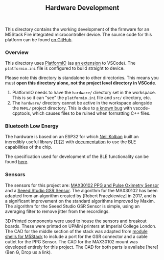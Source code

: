 <h2 align="center"><br>Hardware Development</h2>
<br>

This directory contains the working development of the firmware for an M5Stack Fire integrated microcontroller device. The source code for this platform can be found [on GitHub](https://github.com/m5stack/M5Stack).

### Overview

This directory uses [PlatformIO](https://platformio.org) (as [an extension](https://docs.platformio.org/en/latest/ide/vscode.html#quick-start) to VSCode). The `platformio.ini` file is configured to build straight to device.

Please note this directory is standalone to other directories. This means you must **open this directory alone, not the project level directory in VSCode**.

1. PlatformIO needs to have the `hardware/` directory set in the workspace. This is so it can "see" the `platformio.ini` file and `src/` directory, etc.
2. The `hardware/` directory cannot be active in the workspace alongside the `MHML/` project directory. This is due to [a known bug](https://github.com/Microsoft/vscode-cpptools/issues/1073#issuecomment-460797478) with vscode-cpptools, which causes files to be ruined when formatting C++ files.

### Bluetooth Low Energy

The hardware is based on an ESP32 for which [Neil Kolban](https://github.com/nkolban) built an incredibly useful library \[[1](https://github.com/nkolban/ESP32_BLE_Arduino)\]\[[2](https://github.com/nkolban/esp32-snippets/tree/master/cpp_utils)\] with [documentation](https://github.com/nkolban/esp32-snippets/blob/master/Documentation/BLE%20C%2B%2B%20Guide.pdf) to use the BLE capabilities of the chip.

The specification used for development of the BLE functionality can be found [here](https://github.com/nebbles/MHML/blob/develop/docs/BLE_Specification.md).

### Sensors

The sensors for this project are: [MAX30102 PPG and Pulse Oximetry Sensor](https://www.maximintegrated.com/en/products/sensors/MAX30102.html) and a [Seeed Studio GSR Sensor](https://www.seeedstudio.io/Grove-GSR-sensor-p-1614.html). The algorithm for the MAX30102 has been adapted from an algorithm created by [Robert Fraczkiewicz] in 2017, and is a significant improvement on the standard algorithms improved by Maxim. The algorithm for the Seeed Studio GSR Sensor is simple, using an averaging filter to remove jitter from the recordings.

3D Printed components were used to house the sensors and breakout boards. These were printed on UPMini printers at Imperial College London. The CAD for the middle section of the stack was adapted from [module shells for M5Stack](https://www.thingiverse.com/thing:2834201) to include a port for the GSR connector and a cable outlet for the PPG Sensor. The CAD for the MAX30102 mount was developed entirely for this project. The CAD for both parts is availabe [here](Ben G, Drop us a link).
